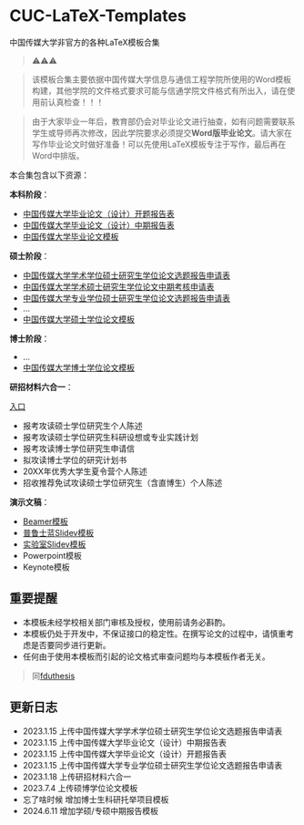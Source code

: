 # CUC-LaTeX-Templates
中国传媒大学非官方的各种LaTeX模板合集

> ⚠️⚠️⚠️

> 该模板合集主要依据中国传媒大学信息与通信工程学院所使用的Word模板构建，其他学院的文件格式要求可能与信通学院文件格式有所出入，请在使用前认真检查！！！

> 由于大家毕业一年后，教育部仍会对毕业论文进行抽查，如有问题需要联系学生或导师再次修改，因此学院要求必须提交**Word版毕业论文**。请大家在写作毕业论文时做好准备！可以先使用LaTeX模板专注于写作，最后再在Word中排版。

本合集包含以下资源：

**本科阶段**：

* [中国传媒大学毕业论文（设计）开题报告表](本科/开题报告)
* [中国传媒大学毕业论文（设计）中期报告表](本科/中期报告)
* [中国传媒大学毕业论文模板](https://github.com/isaaccaa/LaTeX_CUC)

**硕士阶段**：

* [中国传媒大学学术学位硕士研究生学位论文选题报告申请表](硕士/学硕选题报告申请表)
* [中国传媒大学学术硕士研究生学位论文中期考核申请表](硕士/中期报告/)
* [中国传媒大学专业学位硕士研究生学位论文选题报告申请表](硕士/专硕选题报告申请表)
* ...
* [中国传媒大学硕士学位论文模板](硕博学位论文/CUCThesis)

**博士阶段**：

* ...
* [中国传媒大学博士学位论文模板](硕博学位论文/CUCThesis)

**研招材料六合一**：

[入口](升学/Apply)

* 报考攻读硕士学位研究生个人陈述
* 报考攻读硕士学位研究生科研设想或专业实践计划
* 报考攻读博士学位研究生申请信
* 拟攻读博士学位的研究计划书
* 20XX年优秀大学生夏令营个人陈述
* 招收推荐免试攻读硕士学位研究生（含直博生）个人陈述


**演示文稿**：

* [Beamer模板](https://github.com/isaaccaa/Beamer_CUC)
* [普鲁士蓝Slidev模板](https://github.com/isaaccaa/slidev-theme-prussianblue)
* [实验室Slidev模板](https://github.com/isaaccaa/slidev-theme-vatis)
* Powerpoint模板
* Keynote模板

## 重要提醒

* 本模板未经学校相关部门审核及授权，使用前请务必斟酌。
* 本模板仍处于开发中，不保证接口的稳定性。在撰写论文的过程中，请慎重考虑是否要同步进行更新。
* 任何由于使⽤本模板⽽引起的论⽂格式审查问题均与本模板作者⽆关。

> 同[fduthesis](https://github.com/stone-zeng/fduthesis)

## 更新日志

* 2023.1.15 上传中国传媒大学学术学位硕士研究生学位论文选题报告申请表
* 2023.1.15 上传中国传媒大学毕业论文（设计）中期报告表
* 2023.1.15 上传中国传媒大学毕业论文（设计）开题报告表
* 2023.1.15 上传中国传媒大学专业学位硕士研究生学位论文选题报告申请表
* 2023.1.18 上传研招材料六合一
* 2023.7.4  上传硕博学位论文模板
* 忘了啥时候 增加博士生科研托举项目模板
* 2024.6.11 增加学硕/专硕中期报告模板